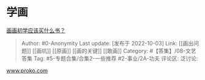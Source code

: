 # 学画
[画画初学应该买什么书？](https://www.zhihu.com/question/359495144/answer/2699655781)

> Author: #0-Anonymity
> Last update: [发布于 2022-10-03]
> Link: [[画出问题]] [[画坑]] [[原画]] [[画的关键]] [[敢画]]
> Category: #【答集】/08-文艺答集
> Tag: #5-专题合集/合集2-一些推荐 #2-事业/2A-功夫
> 评论区:
> 泛讨论:

www.proko.com
